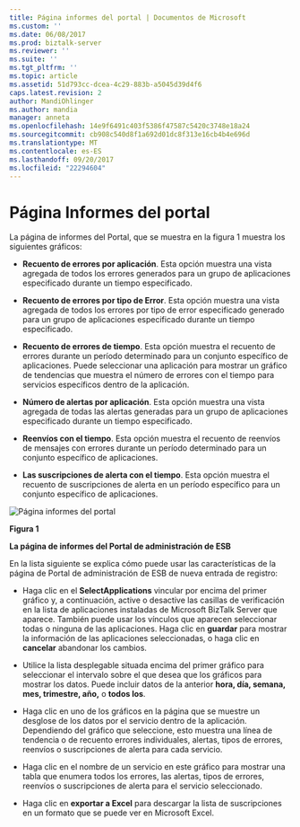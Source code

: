 ```yaml
---
title: Página informes del portal | Documentos de Microsoft
ms.custom: ''
ms.date: 06/08/2017
ms.prod: biztalk-server
ms.reviewer: ''
ms.suite: ''
ms.tgt_pltfrm: ''
ms.topic: article
ms.assetid: 51d793cc-dcea-4c29-883b-a5045d39d4f6
caps.latest.revision: 2
author: MandiOhlinger
ms.author: mandia
manager: anneta
ms.openlocfilehash: 14e9f6491c403f5386f47587c5420c3748e18a24
ms.sourcegitcommit: cb908c540d8f1a692d01dc8f313e16cb4b4e696d
ms.translationtype: MT
ms.contentlocale: es-ES
ms.lasthandoff: 09/20/2017
ms.locfileid: "22294604"
---
```

# <a name="portal-reports-page"></a>Página Informes del portal
La página de informes del Portal, que se muestra en la figura 1 muestra los siguientes gráficos:  
  
-   **Recuento de errores por aplicación**. Esta opción muestra una vista agregada de todos los errores generados para un grupo de aplicaciones especificado durante un tiempo especificado.  
  
-   **Recuento de errores por tipo de Error**. Esta opción muestra una vista agregada de todos los errores por tipo de error especificado generado para un grupo de aplicaciones especificado durante un tiempo especificado.  
  
-   **Recuento de errores de tiempo**. Esta opción muestra el recuento de errores durante un período determinado para un conjunto específico de aplicaciones. Puede seleccionar una aplicación para mostrar un gráfico de tendencias que muestra el número de errores con el tiempo para servicios específicos dentro de la aplicación.  
  
-   **Número de alertas por aplicación**. Esta opción muestra una vista agregada de todas las alertas generadas para un grupo de aplicaciones especificado durante un tiempo especificado.  
  
-   **Reenvíos con el tiempo**. Esta opción muestra el recuento de reenvíos de mensajes con errores durante un período determinado para un conjunto específico de aplicaciones.  
  
-   **Las suscripciones de alerta con el tiempo**. Esta opción muestra el recuento de suscripciones de alerta en un período específico para un conjunto específico de aplicaciones.  
  
 ![Página informes del portal](../esb-toolkit/media/portalreportspage.gif "PortalReportsPage")  
  
 **Figura 1**  
  
 **La página de informes del Portal de administración de ESB**  
  
 En la lista siguiente se explica cómo puede usar las características de la página de Portal de administración de ESB de nueva entrada de registro:  
  
-   Haga clic en el **SelectApplications** vincular por encima del primer gráfico y, a continuación, active o desactive las casillas de verificación en la lista de aplicaciones instaladas de Microsoft BizTalk Server que aparece. También puede usar los vínculos que aparecen seleccionar todas o ninguna de las aplicaciones. Haga clic en **guardar** para mostrar la información de las aplicaciones seleccionadas, o haga clic en **cancelar** abandonar los cambios.  
  
-   Utilice la lista desplegable situada encima del primer gráfico para seleccionar el intervalo sobre el que desea que los gráficos para mostrar los datos. Puede incluir datos de la anterior **hora, día, semana, mes, trimestre, año,** o **todos los**.  
  
-   Haga clic en uno de los gráficos en la página que se muestre un desglose de los datos por el servicio dentro de la aplicación. Dependiendo del gráfico que seleccione, esto muestra una línea de tendencia o de recuento errores individuales, alertas, tipos de errores, reenvíos o suscripciones de alerta para cada servicio.  
  
-   Haga clic en el nombre de un servicio en este gráfico para mostrar una tabla que enumera todos los errores, las alertas, tipos de errores, reenvíos o suscripciones de alerta para el servicio seleccionado.  
  
-   Haga clic en **exportar a Excel** para descargar la lista de suscripciones en un formato que se puede ver en Microsoft Excel.